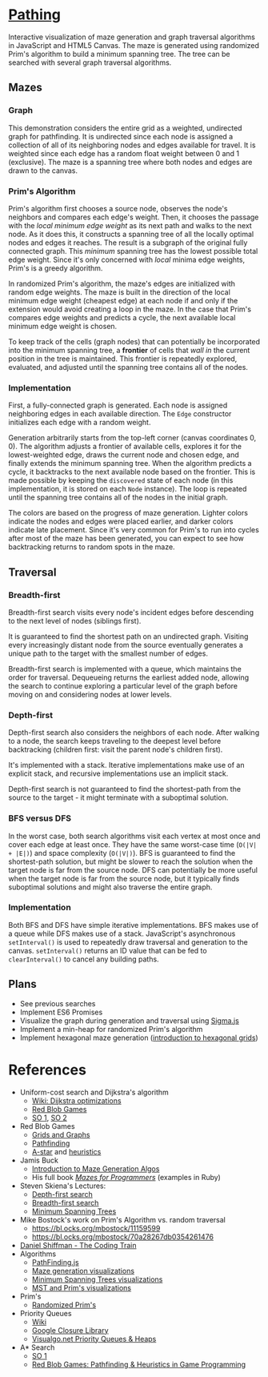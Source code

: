 # [Pathing](https://agarun.com/pathing/)

Interactive visualization of maze generation and graph traversal algorithms in JavaScript and HTML5 Canvas. The maze is generated using randomized Prim's algorithm to build a minimum spanning tree. The tree can be searched with several graph traversal algorithms.

## Mazes

### Graph

This demonstration considers the entire grid as a weighted, undirected graph for pathfinding. It is undirected since each node is assigned a collection of all of its neighboring nodes and edges available for travel. It is weighted since each edge has a random float weight between 0 and 1 (exclusive). The maze is a spanning tree where both nodes and edges are drawn to the canvas.

### Prim's Algorithm

Prim's algorithm first chooses a source node, observes the node's neighbors and compares each edge's weight. Then, it chooses the passage with the *local minimum edge weight* as its next path and walks to the next node. As it does this, it constructs a spanning tree of all the locally optimal nodes and edges it reaches. The result is a subgraph of the original fully connected graph. This *minimum* spanning tree has the lowest possible total edge weight. Since it's only concerned with *local* minima edge weights, Prim's is a greedy algorithm.

In randomized Prim's algorithm, the maze's edges are initialized with random edge weights. The maze is built in the direction of the local minimum edge weight (cheapest edge) at each node if and only if the extension would avoid creating a loop in the maze. In the case that Prim's compares edge weights and predicts a cycle, the next available local minimum edge weight is chosen.

To keep track of the cells (graph nodes) that can potentially be incorporated into the minimum spanning tree, a **frontier** of cells that *wall in* the current position in the tree is maintained. This frontier is repeatedly explored, evaluated, and adjusted until the spanning tree contains all of the nodes.

### Implementation

First, a fully-connected graph is generated. Each node is assigned neighboring edges in each available direction. The `Edge` constructor initializes each edge with a random weight.

Generation arbitrarily starts from the top-left corner (canvas coordinates 0, 0). The algorithm adjusts a frontier of available cells, explores it for the lowest-weighted edge, draws the current node and chosen edge, and finally extends the minimum spanning tree. When the algorithm predicts a cycle, it backtracks to the next available node based on the frontier. This is made possible by keeping the `discovered` state of each node (in this implementation, it is stored on each `Node` instance). The loop is repeated until the spanning tree contains all of the nodes in the initial graph.

The colors are based on the progress of maze generation. Lighter colors indicate the nodes and edges were placed earlier, and darker colors indicate late placement. Since it's very common for Prim's to run into cycles after most of the maze has been generated, you can expect to see how backtracking returns to random spots in the maze.

## Traversal

### Breadth-first

Breadth-first search visits every node's incident edges before descending to the next level of nodes (siblings first).

It is guaranteed to find the shortest path on an undirected graph. Visiting every increasingly distant node from the source eventually generates a unique path to the target with the smallest number of edges.

Breadth-first search is implemented with a queue, which maintains the order for traversal. Dequeueing returns the earliest added node, allowing the search to continue exploring a particular level of the graph before moving on and considering nodes at lower levels.

### Depth-first

Depth-first search also considers the neighbors of each node. After walking to a node, the search keeps traveling to the deepest level before backtracking (children first: visit the parent node's children first).

It's implemented with a stack. Iterative implementations make use of an explicit stack, and recursive implementations use an implicit stack.

Depth-first search is not guaranteed to find the shortest-path from the source to the target - it might terminate with a suboptimal solution.

### BFS versus DFS

In the worst case, both search algorithms visit each vertex at most once and cover each edge at least once. They have the same worst-case time (`O(|V| + |E|)`) and space complexity (`O(|V|)`). BFS is guaranteed to find the shortest-path solution, but might be slower to reach the solution when the target node is far from the source node. DFS can potentially be more useful when the target node is far from the source node, but it typically finds suboptimal solutions and might also traverse the entire graph.

### Implementation

Both BFS and DFS have simple iterative implementations. BFS makes use of a queue while DFS makes use of a stack. JavaScript's asynchronous `setInterval()` is used to repeatedly draw traversal and generation to the canvas. `setInterval()` returns an ID value that can be fed to `clearInterval()` to cancel any building paths.

## Plans

- See previous searches
- Implement ES6 Promises
- Visualize the graph during generation and traversal using [Sigma.js](http://sigmajs.org/)
- Implement a min-heap for randomized Prim's algorithm
- Implement hexagonal maze generation ([introduction to hexagonal grids](https://www.redblobgames.com/grids/hexagons/))

# References
* Uniform-cost search and Dijkstra's algorithm
  * [Wiki: Dijkstra optimizations](https://en.wikipedia.org/wiki/Dijkstra%27s_algorithm#Practical_optimizations_and_infinite_graphs)  
  * [Red Blob Games](https://www.redblobgames.com/pathfinding/a-star/implementation.html#python-dijkstra)  
  * [SO 1](https://stackoverflow.com/questions/17009056/how-to-implement-ologn-decrease-key-operation-for-min-heap-based-priority-queu), [SO 2](https://stackoverflow.com/questions/9255620/why-does-dijkstras-algorithm-use-decrease-key)  
* Red Blob Games
  * [Grids and Graphs](http://www.redblobgames.com/pathfinding/grids/graphs.html)
  * [Pathfinding](http://www.redblobgames.com/pathfinding/tower-defense/index.html)
  * [A-star](http://www.redblobgames.com/pathfinding/a-star/introduction.html) and [heuristics](http://www.redblobgames.com/pathfinding/heuristics/differential.html)
* Jamis Buck
  * [Introduction to Maze Generation Algos](http://weblog.jamisbuck.org/2011/2/7/maze-generation-algorithm-recap)
  * His full book *[Mazes for Programmers](https://www.amazon.com/Mazes-Programmers-Twisty-Little-Passages/dp/1680500554)* (examples in Ruby)
* Steven Skiena's Lectures:
  * [Depth-first search](https://www3.cs.stonybrook.edu/~algorith/video-lectures/2007/lecture12.pdf)
  * [Breadth-first search](https://www3.cs.stonybrook.edu/~algorith/video-lectures/2007/lecture11.pdf)
  * [Minimum Spanning Trees](https://www3.cs.stonybrook.edu/~skiena/373/newlectures/lecture13.pdf)
* Mike Bostock's work on Prim's Algorithm vs. random traversal
  * https://bl.ocks.org/mbostock/11159599
  * https://bl.ocks.org/mbostock/70a28267db0354261476
* [Daniel Shiffman - The Coding Train](https://github.com/CodingTrain/AStar)
* Algorithms
  * [PathFinding.js](https://github.com/qiao/PathFinding.js)
  * [Maze generation visualizations](http://www.algostructure.com/specials/maze.php)
  * [Minimum Spanning Trees visualizations](https://visualgo.net/en/mst?slide=1)
  * [MST and Prim's visualizations](http://www.algomation.com/algorithm/prim-minimum-spanning-tree)
* Prim's
  * [Randomized Prim's](https://en.wikipedia.org/wiki/Maze_generation_algorithm#Randomized_Prim.27s_algorithm)
* Priority Queues
  * [Wiki](https://en.wikipedia.org/wiki/Priority_queue)  
  * [Google Closure Library](https://google.github.io/closure-library/api/goog.structs.PriorityQueue.html)  
  * [Visualgo.net Priority Queues & Heaps](https://visualgo.net/en/heap)  
* A* Search
  * [SO 1](https://softwareengineering.stackexchange.com/questions/127027/finding-an-a-heuristic-for-a-directed-graph)
  * [Red Blob Games: Pathfinding & Heuristics in Game Programming](http://theory.stanford.edu/~amitp/GameProgramming/Heuristics.html#S7)  
